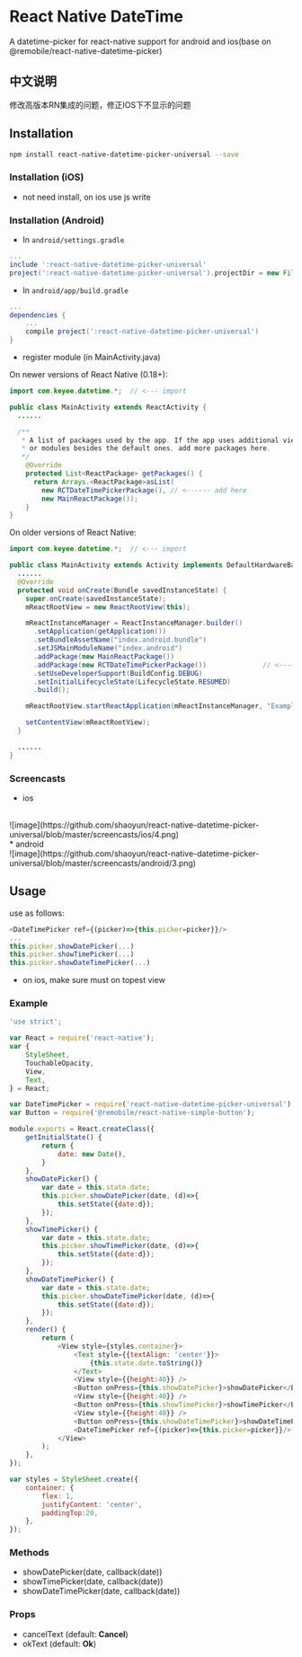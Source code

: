 
# React Native DateTime
A datetime-picker for react-native support for android and ios(base on @remobile/react-native-datetime-picker)

## 中文说明

修改高版本RN集成的问题，修正IOS下不显示的问题

## Installation
```sh
npm install react-native-datetime-picker-universal --save
```

### Installation (iOS)
* not need install, on ios use js write

### Installation (Android)
* In `android/settings.gradle`
```gradle
...
include ':react-native-datetime-picker-universal'
project(':react-native-datetime-picker-universal').projectDir = new File(rootProject.projectDir, '../node_modules/react-native-datetime-picker-universal/android')
```

* In `android/app/build.gradle`

```gradle
...
dependencies {
    ...
    compile project(':react-native-datetime-picker-universal')
}
```

* register module (in MainActivity.java)

On newer versions of React Native (0.18+):
```java
import com.keyee.datetime.*;  // <--- import

public class MainActivity extends ReactActivity {
  ......

  /**
   * A list of packages used by the app. If the app uses additional views
   * or modules besides the default ones, add more packages here.
   */
    @Override
    protected List<ReactPackage> getPackages() {
      return Arrays.<ReactPackage>asList(
        new RCTDateTimePickerPackage(), // <------ add here
        new MainReactPackage());
    }
}
```

On older versions of React Native:
```java
import com.keyee.datetime.*;  // <--- import

public class MainActivity extends Activity implements DefaultHardwareBackBtnHandler {
  ......
  @Override
  protected void onCreate(Bundle savedInstanceState) {
    super.onCreate(savedInstanceState);
    mReactRootView = new ReactRootView(this);

    mReactInstanceManager = ReactInstanceManager.builder()
      .setApplication(getApplication())
      .setBundleAssetName("index.android.bundle")
      .setJSMainModuleName("index.android")
      .addPackage(new MainReactPackage())
      .addPackage(new RCTDateTimePickerPackage())              // <------ add here
      .setUseDeveloperSupport(BuildConfig.DEBUG)
      .setInitialLifecycleState(LifecycleState.RESUMED)
      .build();

    mReactRootView.startReactApplication(mReactInstanceManager, "ExampleRN", null);

    setContentView(mReactRootView);
  }

  ......
}
```

### Screencasts
* ios
<br>
![image](https://github.com/shaoyun/react-native-datetime-picker-universal/blob/master/screencasts/ios/4.png)
<br>
* android
<br>
![image](https://github.com/shaoyun/react-native-datetime-picker-universal/blob/master/screencasts/android/3.png)

## Usage
use as follows:
```js
<DateTimePicker ref={(picker)=>{this.picker=picker}}/>
...
this.picker.showDatePicker(...)
this.picker.showTimePicker(...)
this.picker.showDateTimePicker(...)
```
* on ios, make sure <DateTimePicker> must on topest view

### Example
```js
'use strict';

var React = require('react-native');
var {
    StyleSheet,
    TouchableOpacity,
    View,
    Text,
} = React;

var DateTimePicker = require('react-native-datetime-picker-universal').default;
var Button = require('@remobile/react-native-simple-button');

module.exports = React.createClass({
    getInitialState() {
        return {
            date: new Date(),
        }
    },
    showDatePicker() {
        var date = this.state.date;
        this.picker.showDatePicker(date, (d)=>{
            this.setState({date:d});
        });
    },
    showTimePicker() {
        var date = this.state.date;
        this.picker.showTimePicker(date, (d)=>{
            this.setState({date:d});
        });
    },
    showDateTimePicker() {
        var date = this.state.date;
        this.picker.showDateTimePicker(date, (d)=>{
            this.setState({date:d});
        });
    },
    render() {
        return (
            <View style={styles.container}>
                <Text style={{textAlign: 'center'}}>
                    {this.state.date.toString()}
                </Text>
                <View style={{height:40}} />
                <Button onPress={this.showDatePicker}>showDatePicker</Button>
                <View style={{height:40}} />
                <Button onPress={this.showTimePicker}>showTimePicker</Button>
                <View style={{height:40}} />
                <Button onPress={this.showDateTimePicker}>showDateTimePicker</Button>
                <DateTimePicker ref={(picker)=>{this.picker=picker}}/>
            </View>
        );
    },
});

var styles = StyleSheet.create({
    container: {
        flex: 1,
        justifyContent: 'center',
        paddingTop:20,
    },
});
```

### Methods

* showDatePicker(date, callback(date))
* showTimePicker(date, callback(date))
* showDateTimePicker(date, callback(date))

### Props
* cancelText (default: **Cancel**)
* okText (default: **Ok**)
